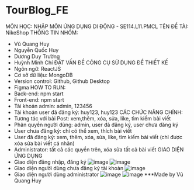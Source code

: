 # TourBlog_FE
MÔN HỌC: NHẬP MÔN ỨNG DỤNG DI ĐỘNG - SE114.L11.PMCL
TÊN ĐỀ TÀI: NikeShop
THÔNG TIN NHÓM:
- Vũ Quang Huy
- Nguyễn Quốc Huy
- Dương Duy Trường
- Huỳnh Minh Chí
ĐẶT VẤN ĐỀ
CÔNG CỤ SỬ DỤNG ĐỂ THIẾT KẾ
- Ngôn ngữ: ReactJS
- Cơ sở dữ liệu: MongoDB
- Version control: Github, Github Desktop
- Figma
HOW TO RUN:
- Back-end: npm start
- Front-end: npm start
- Tài khoản admin: admin, 123456
- Tài khoản user đã đăng ký: huy123, huy123
CÁC CHỨC NĂNG CHÍNH:
- Tương tác với bài Post: xem,thêm, xóa, sửa, like, tìm kiếm bài viết
- Phân quyền người dùng: admin, user đã đăng ký, user chưa đăng ký
- User chưa đăng ký: chỉ có thể xem, thích bài viết
- User đã đăng ký: xem, thêm, xóa, sửa, like, tìm kiếm bài viết (chỉ được xóa sửa bài viết cá nhân)
- Administrator: tất cả các quyền trên, xóa sửa tất cả bài viết
GIAO DIỆN ỨNG DỤNG
- Giao diện đăng nhập, đăng ký
![image](https://github.com/hvuquang/TourBlog_FE/assets/113155975/1519b63b-e1db-4c5c-86f2-66dc680b0ec4)
![image](https://github.com/hvuquang/TourBlog_FE/assets/113155975/deebeef8-6f19-4df0-be0c-91218b4e0319)
- Giao diện người dùng chưa đăng ký tài khoản
![image](https://github.com/hvuquang/TourBlog_FE/assets/113155975/e2cff424-cf2a-49ab-8933-27198c9c5b38)
- Giao diện người dùng administrator
![image](https://github.com/hvuquang/TourBlog_FE/assets/113155975/bf6176d6-37e2-4930-84d7-24d36bb50713)
![image](https://github.com/hvuquang/TourBlog_FE/assets/113155975/161fd6fd-e2ea-4176-a2b2-878e5074f07a)
***Made by Vũ Quang Huy
